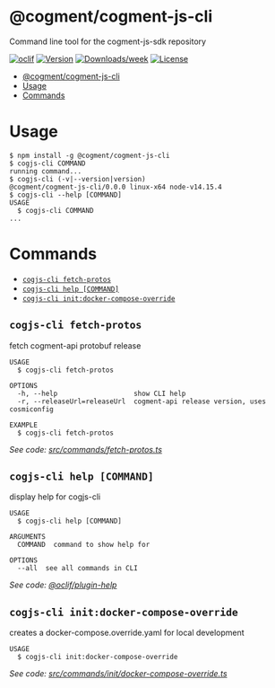 # @cogment/cogment-js-cli

Command line tool for the cogment-js-sdk repository

[![oclif](https://img.shields.io/badge/cli-oclif-brightgreen.svg)](https://oclif.io)
[![Version](https://img.shields.io/npm/v/@cogment/cogment-js-cli.svg)](https://npmjs.org/package/@cogment/cogment-js-cli)
[![Downloads/week](https://img.shields.io/npm/dw/@cogment/cogment-js-cli.svg)](https://npmjs.org/package/@cogment/cogment-js-cli)
[![License](https://img.shields.io/npm/l/@cogment/cogment-js-cli.svg)](https://github.com/cogment/cogment-js-cli/blob/master/package.json)

<!-- toc -->
* [@cogment/cogment-js-cli](#cogmentcogment-js-cli)
* [Usage](#usage)
* [Commands](#commands)
<!-- tocstop -->

# Usage

<!-- usage -->
```sh-session
$ npm install -g @cogment/cogment-js-cli
$ cogjs-cli COMMAND
running command...
$ cogjs-cli (-v|--version|version)
@cogment/cogment-js-cli/0.0.0 linux-x64 node-v14.15.4
$ cogjs-cli --help [COMMAND]
USAGE
  $ cogjs-cli COMMAND
...
```
<!-- usagestop -->

# Commands

<!-- commands -->
* [`cogjs-cli fetch-protos`](#cogjs-cli-fetch-protos)
* [`cogjs-cli help [COMMAND]`](#cogjs-cli-help-command)
* [`cogjs-cli init:docker-compose-override`](#cogjs-cli-initdocker-compose-override)

## `cogjs-cli fetch-protos`

fetch cogment-api protobuf release

```
USAGE
  $ cogjs-cli fetch-protos

OPTIONS
  -h, --help                   show CLI help
  -r, --releaseUrl=releaseUrl  cogment-api release version, uses cosmiconfig

EXAMPLE
  $ cogjs-cli fetch-protos
```

_See code: [src/commands/fetch-protos.ts](https://github.com/cogment/cogment-js-cli/blob/v0.0.0/src/commands/fetch-protos.ts)_

## `cogjs-cli help [COMMAND]`

display help for cogjs-cli

```
USAGE
  $ cogjs-cli help [COMMAND]

ARGUMENTS
  COMMAND  command to show help for

OPTIONS
  --all  see all commands in CLI
```

_See code: [@oclif/plugin-help](https://github.com/oclif/plugin-help/blob/v3.2.1/src/commands/help.ts)_

## `cogjs-cli init:docker-compose-override`

creates a docker-compose.override.yaml for local development

```
USAGE
  $ cogjs-cli init:docker-compose-override
```

_See code: [src/commands/init/docker-compose-override.ts](https://github.com/cogment/cogment-js-cli/blob/v0.0.0/src/commands/init/docker-compose-override.ts)_
<!-- commandsstop -->
